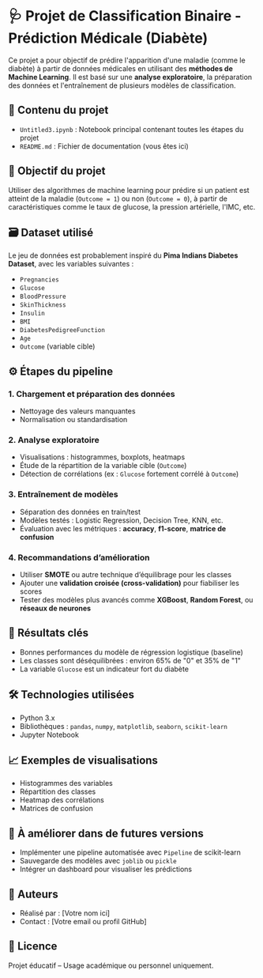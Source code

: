 # 🩺 Projet de Classification Binaire - Prédiction Médicale (Diabète)

Ce projet a pour objectif de prédire l'apparition d'une maladie (comme le diabète) à partir de données médicales en utilisant des **méthodes de Machine Learning**. Il est basé sur une **analyse exploratoire**, la préparation des données et l'entraînement de plusieurs modèles de classification.

## 📁 Contenu du projet

- `Untitled3.ipynb` : Notebook principal contenant toutes les étapes du projet
- `README.md` : Fichier de documentation (vous êtes ici)

## 🧪 Objectif du projet

Utiliser des algorithmes de machine learning pour prédire si un patient est atteint de la maladie (`Outcome = 1`) ou non (`Outcome = 0`), à partir de caractéristiques comme le taux de glucose, la pression artérielle, l'IMC, etc.

## 🗃️ Dataset utilisé

Le jeu de données est probablement inspiré du **Pima Indians Diabetes Dataset**, avec les variables suivantes :
- `Pregnancies`
- `Glucose`
- `BloodPressure`
- `SkinThickness`
- `Insulin`
- `BMI`
- `DiabetesPedigreeFunction`
- `Age`
- `Outcome` (variable cible)

## ⚙️ Étapes du pipeline

### 1. Chargement et préparation des données
- Nettoyage des valeurs manquantes
- Normalisation ou standardisation

### 2. Analyse exploratoire
- Visualisations : histogrammes, boxplots, heatmaps
- Étude de la répartition de la variable cible (`Outcome`)
- Détection de corrélations (ex : `Glucose` fortement corrélé à `Outcome`)

### 3. Entraînement de modèles
- Séparation des données en train/test
- Modèles testés : Logistic Regression, Decision Tree, KNN, etc.
- Évaluation avec les métriques : **accuracy**, **f1-score**, **matrice de confusion**

### 4. Recommandations d’amélioration
- Utiliser **SMOTE** ou autre technique d’équilibrage pour les classes
- Ajouter une **validation croisée (cross-validation)** pour fiabiliser les scores
- Tester des modèles plus avancés comme **XGBoost**, **Random Forest**, ou **réseaux de neurones**

## 🧠 Résultats clés

- Bonnes performances du modèle de régression logistique (baseline)
- Les classes sont déséquilibrées : environ 65% de "0" et 35% de "1"
- La variable `Glucose` est un indicateur fort du diabète

## 🛠️ Technologies utilisées

- Python 3.x
- Bibliothèques : `pandas`, `numpy`, `matplotlib`, `seaborn`, `scikit-learn`
- Jupyter Notebook

## 📈 Exemples de visualisations

- Histogrammes des variables
- Répartition des classes
- Heatmap des corrélations
- Matrices de confusion

## 🔁 À améliorer dans de futures versions

- Implémenter une pipeline automatisée avec `Pipeline` de scikit-learn
- Sauvegarde des modèles avec `joblib` ou `pickle`
- Intégrer un dashboard pour visualiser les prédictions

## 📌 Auteurs

- Réalisé par : [Votre nom ici]
- Contact : [Votre email ou profil GitHub]

## 🧾 Licence

Projet éducatif – Usage académique ou personnel uniquement.
